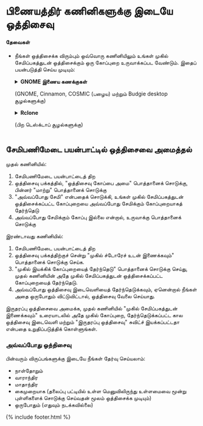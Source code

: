 # பிணையத்திர் கணினிகளுக்கு இடையே ஒத்திசைவு
#### தேவைகள்
- நீங்கள் ஒத்திசைக்க விரும்பும் ஒவ்வொரு கணினியிலும் உங்கள் முகில் சேமிப்பகத்துடன் ஒத்திசைக்கும் ஒரு கோப்புறை உருவாக்கப்பட வேண்டும். இதைப் பயன்படுத்தி செய்ய முடியும்:

  <details>
  <summary><b>GNOME இணைய கணக்குகள்</b><p>(GNOME, Cinnamon, COSMIC (பழைய) மற்றும் Budgie desktop சூழல்களுக்கு)</p></summary>
    <ul>
      <li>GNOME அமைப்புகளைத் திற</li>
      <li>இணைய கணக்குகள் பிரிவுக்குச் சென்று உங்கள் முகில் இயக்கி சேவையைத் தேர்ந்தெடு</li>
    </ul>
    <img src="https://raw.githubusercontent.com/vikdevelop/SaveDesktop/webpage/wiki/synchronization/screenshots/OnlineAccounts_en.png">
   </details>
    
    <details>
       <summary><b>Rclone</b><p>(பிற டெஸ்க்டாப் சூழல்களுக்கு)</p> </summary>
    <ul>
      <li>Rclone-ஐ நிறுவு</li>
      <pre><code>sudo -v ; curl https://rclone.org/install.sh | sudo bash </code></pre>
      <li>இந்த கட்டளையைப் பயன்படுத்தி Rclone ஐ அமைக்கவும், இது கிளவுட் டிரைவ் கோப்புறையை உருவாக்குகிறது, Rclone ஐ அமைத்து கோப்புறையை ஏற்றுகிறது.
      <pre><code>mkdir -p ~/Downloads/SaveDesktop/rclone_drive && rclone config create savedesktop your-cloud-drive-service && nohup rclone mount savedesktop: ~/Downloads/SaveDesktop/rclone_drive --vfs-cache-mode writes & echo "இயக்கி வெற்றிகரமாக ஏற்றப்பட்டுள்ளது"</code></pre>
      <p>* <code>your-cloud-drive-service</code> என்பதற்குப் பதிலாக, <code>drive</code> (Google Drive-க்கு), <code>onedrive</code>, <code>dropbox</code> போன்ற உங்கள் கிளவுட் டிரைவ் சேவையின் பெயரைப் பயன்படுத்தவும்.</p></li>
      <li><a href="https://flathub.org/apps/com.github.tchx84.Flatseal">Flatseal பயன்பாட்டில்</a> உருவாக்கப்பட்ட கோப்புறையை அணுக அனுமதிக்கவும்.</li>
      </ul>
    </details>

## சேமிபணிமேடை பயன்பாட்டில் ஒத்திசைவை அமைத்தல்
முதல் கணினியில்:
1. சேமிபணிமேடை பயன்பாட்டைத் திற
2. ஒத்திசைவு பக்கத்தில், "ஒத்திசைவு கோப்பை அமை" பொத்தானைக் சொடுக்கு, பின்னர் "மாற்று" பொத்தானைக் சொடுக்கு
3. "அவ்வப்போது சேமி" என்பதைக் சொடுக்கி, உங்கள் முகில் சேமிப்பகத்துடன் ஒத்திசைக்கப்பட்ட கோப்புறையை அவ்வப்போது சேமிக்கும் கோப்புறையாகத் தேர்ந்தெடு
4. அவ்வப்போது சேமிக்கும் கோப்பு இல்லை என்றால், உருவாக்கு பொத்தானைக் சொடுக்கு

இரண்டாவது கணினியில்:
1. சேமிபணிமேடை பயன்பாட்டைத் திற
2. ஒத்திசைவு பக்கத்திற்குச் சென்று "முகில் ச்டோரேச் உடன் இணைக்கவும்" பொத்தானைக் சொடுக்கு செய்க.
3. "முகில் இயக்கிக் கோப்புறையைத் தேர்ந்தெடு" பொத்தானைக் சொடுக்கு செய்து, முதல் கணினியின் அதே முகில் சேமிப்பகத்துடன் ஒத்திசைக்கப்பட்ட கோப்புறையைத் தேர்ந்தெடு.
4. அவ்வப்போது ஒத்திசைவு இடைவெளியைத் தேர்ந்தெடுக்கவும், ஏனென்றால் நீங்கள் அதை ஒருபோதும் விட்டுவிட்டால், ஒத்திசைவு வேலை செய்யாது.

இருதரப்பு ஒத்திசைவை அமைக்க, முதல் கணினியில் "முகில் சேமிப்பகத்துடன் இணைக்கவும்" உரையாடலில் அதே முகில் கோப்புறை, தேர்ந்தெடுக்கப்பட்ட கால ஒத்திசைவு இடைவெளி மற்றும் "இருதரப்பு ஒத்திசைவு" சுவிட்ச் இயக்கப்பட்டதா என்பதை உறுதிப்படுத்திக் கொள்ளுங்கள்.

### அவ்வப்போது ஒத்திசைவு
பின்வரும் விருப்பங்களுக்கு இடையே நீங்கள் தேர்வு செய்யலாம்:
- நாள்தோறும்
- வாராந்திர
- மாதாந்திர
- கைமுறையாக (தலைப்பு பட்டியில் உள்ள மெனுவிலிருந்து உள்ளமைவை மூன்று புள்ளிகளைக் சொடுக்கு செய்வதன் மூலம் ஒத்திசைக்க முடியும்)
- ஒருபோதும் (எதுவும் நடக்கவில்லை)


{% include footer.html %}
